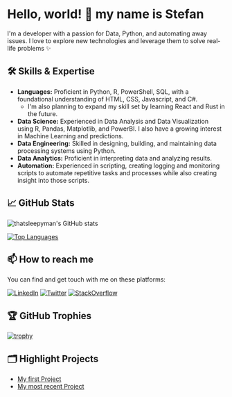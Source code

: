 # Hello, world! 👋 my name is Stefan

I'm a developer with a passion for Data, Python, and automating away issues. I love to explore new technologies and leverage them to solve real-life problems ✨

## 🛠️ Skills & Expertise
- **Languages:** Proficient in Python, R, PowerShell, SQL, with a foundational understanding of HTML, CSS, Javascript, and C#.
  - I'm also planning to expand my skill set by learning React and Rust in the future.
- **Data Science:** Experienced in Data Analysis and Data Visualization using R, Pandas, Matplotlib, and PowerBI. I also have a growing interest in Machine Learning and predictions.
- **Data Engineering:** Skilled in designing, building, and maintaining data processing systems using Python.
- **Data Analytics:** Proficient in interpreting data and analyzing results.
- **Automation:** Experienced in scripting, creating logging and monitoring scripts to automate repetitive tasks and processes while also creating insight into those scripts.

## 📈 GitHub Stats
![thatsleepyman's GitHub stats](https://github-readme-stats.vercel.app/api?username=thatsleepyman&show_icons=true&theme=radical)

[![Top Languages](https://github-readme-stats.vercel.app/api/top-langs/?username=thatsleepyman&layout=compact&theme=radical)](https://github.com/thatsleepyman/github-readme-stats)

## 📫 How to reach me
You can find and get touch with me on these platforms:

[![LinkedIn](https://img.shields.io/badge/LinkedIn-blue?style=flat-square&logo=linkedin&labelColor=blue)](https://www.linkedin.com/in/stefan-meeuwessen)
[![Twitter](https://img.shields.io/badge/Twitter-blue?style=flat-square&logo=twitter&labelColor=blue)](https://twitter.com/thatsleepyman)
[![StackOverflow](https://img.shields.io/badge/StackOverflow-blue?style=flat-square&logo=stackoverflow&labelColor=blue)](https://stackoverflow.com/users/19625017/stefan-meeuwessen)

## 🏆 GitHub Trophies
[![trophy](https://github-profile-trophy.vercel.app/?username=thatsleepyman&theme=nord&column=7)](https://github.com/ryo-ma/github-profile-trophy)

## 🗂️ Highlight Projects
- [My first Project](https://github.com/thatsleepyman/Powershell-Inventory_Tool)
- [My most recent Project](https://github.com/thatsleepyman/PyBridge)
